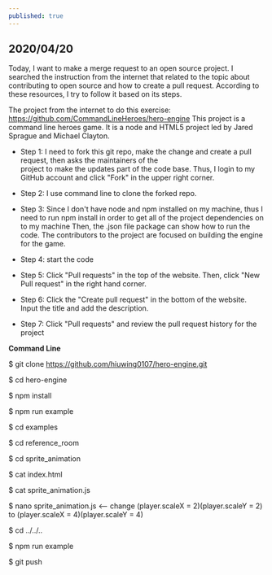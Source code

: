 ```yaml
---
published: true
---
```

## 2020/04/20

Today, I want to make a merge request to an open source project. I searched the instruction from the internet that related to the topic about contributing to open source and how to create a pull request. According to these resources, I try to follow it based on its steps. 

The project from the internet to do this exercise:
https://github.com/CommandLineHeroes/hero-engine
This project is a command line heroes game. It is a node and HTML5 project led by Jared Sprague and Michael Clayton.

- Step 1:
  I need to fork this git repo, make the change and create a pull request, then asks the maintainers of the   
  project to make the updates part of the code base. Thus, I login to my GitHub account and click "Fork" in 
  the upper right corner.

- Step 2:
  I use command line to clone the forked repo.

- Step 3:
  Since I don't have node and npm installed on my machine, thus I need to run npm install in order to get all 
  of the project dependencies on to my machine
  Then, the .json file package can show how to run the code. The contributors to the project are focused on 
  building the engine for the game.

- Step 4:
  start the code

- Step 5:
  Click "Pull requests" in the top of the website. Then, click "New Pull request" in the right hand corner.

- Step 6:
  Click the "Create pull request" in the bottom of the website. Input the title and add the description.

- Step 7:
  Click "Pull requests" and review the pull request history for the project
  
**Command Line**

$ git clone https://github.com/hiuwing0107/hero-engine.git

$ cd hero-engine

$ npm install

$ npm run example

$ cd examples

$ cd reference_room

$ cd sprite_animation

$ cat index.html

$ cat sprite_animation.js

$ nano sprite_animation.js   <-- change (player.scaleX = 2)(player.scaleY = 2) to 
                                 (player.scaleX = 4)(player.scaleY = 4)
                                 
$ cd ../../..

$ npm run example

$ git push



